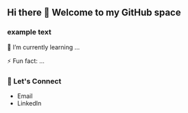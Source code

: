 ## Hi there 👋 Welcome to my GitHub space

### example text

🌱 I’m currently learning ... <br>

⚡ Fun fact: ... <br>
### 🔗 Let's Connect
  - Email
  - LinkedIn
